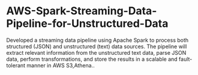 # AWS-Spark-Streaming-Data-Pipeline-for-Unstructured-Data
Developed a streaming data pipeline using Apache Spark to process both structured (JSON) and unstructured (text) data sources. The pipeline will extract relevant information from the unstructured text data, parse JSON data, perform transformations, and store the results in a scalable and fault-tolerant manner in AWS S3,Athena..
